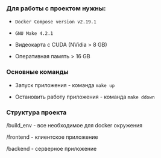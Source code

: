 ### Для работы с проектом нужны:

- `Docker Compose version v2.19.1`
  
- `GNU Make 4.2.1`
  
- Видеокарта с CUDA (NVidia > 8 GB)

- Оперативная память > 16 GB

### Основные команды

- Запуск приложения - команда `make up`

- Остановить работу приложения - команда `make ddown`

### Структура проекта

/build_env - все необходимое для docker окружения

/frontend - клиентское приложение

/backend - серверное приложение

